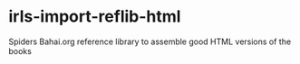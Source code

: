 irls-import-reflib-html
=======================

Spiders Bahai.org reference library to assemble good HTML versions of the books
